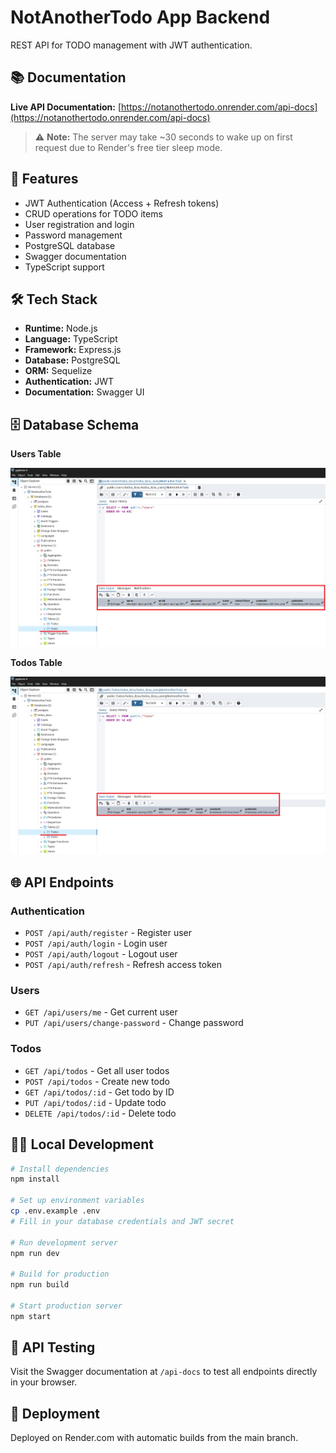 # NotAnotherTodo App Backend

REST API for TODO management with JWT authentication.

## 📚 Documentation

**Live API Documentation:** [https://notanothertodo.onrender.com/api-docs](https://notanothertodo.onrender.com/api-docs)

> ⚠️ **Note:** The server may take ~30 seconds to wake up on first request due to Render's free tier sleep mode.

## 🚀 Features

- JWT Authentication (Access + Refresh tokens)
- CRUD operations for TODO items
- User registration and login
- Password management
- PostgreSQL database
- Swagger documentation
- TypeScript support

## 🛠️ Tech Stack

- **Runtime:** Node.js
- **Language:** TypeScript
- **Framework:** Express.js
- **Database:** PostgreSQL
- **ORM:** Sequelize
- **Authentication:** JWT
- **Documentation:** Swagger UI


## 🗄️ Database Schema

**Users Table**

![user-table](./assets/user.png)

**Todos Table**

![todos-table](./assets/todos.png)


## 🌐 API Endpoints

### Authentication
- `POST /api/auth/register` - Register user
- `POST /api/auth/login` - Login user  
- `POST /api/auth/logout` - Logout user
- `POST /api/auth/refresh` - Refresh access token

### Users
- `GET /api/users/me` - Get current user
- `PUT /api/users/change-password` - Change password

### Todos
- `GET /api/todos` - Get all user todos
- `POST /api/todos` - Create new todo
- `GET /api/todos/:id` - Get todo by ID
- `PUT /api/todos/:id` - Update todo
- `DELETE /api/todos/:id` - Delete todo

## 🏃‍♂️ Local Development

```bash
# Install dependencies
npm install

# Set up environment variables
cp .env.example .env
# Fill in your database credentials and JWT secret

# Run development server
npm run dev

# Build for production
npm run build

# Start production server
npm start
```

## 📖 API Testing

Visit the Swagger documentation at `/api-docs` to test all endpoints directly in your browser.

## 🚀 Deployment

Deployed on Render.com with automatic builds from the main branch.